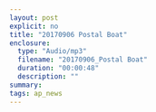 ```yaml
---
layout: post
explicit: no
title: "20170906 Postal Boat"
enclosure:
  type: "Audio/mp3"
  filename: "20170906_Postal Boat"
  duration: "00:00:48"
  description: ""
summary:
tags: ap_news
---
```




